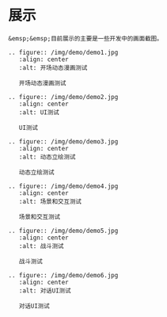 # 展示

```{note}
&emsp;&emsp;目前展示的主要是一些开发中的画面截图。
```

```{eval-rst}
.. figure:: /img/demo/demo1.jpg
   :align: center
   :alt: 开场动态漫画测试

   开场动态漫画测试
```

```{eval-rst}
.. figure:: /img/demo/demo2.jpg
   :align: center
   :alt: UI测试

   UI测试
```

```{eval-rst}
.. figure:: /img/demo/demo3.jpg
   :align: center
   :alt: 动态立绘测试

   动态立绘测试
```

```{eval-rst}
.. figure:: /img/demo/demo4.jpg
   :align: center
   :alt: 场景和交互测试

   场景和交互测试
```

```{eval-rst}
.. figure:: /img/demo/demo5.jpg
   :align: center
   :alt: 战斗测试

   战斗测试
```

```{eval-rst}
.. figure:: /img/demo/demo6.jpg
   :align: center
   :alt: 对话UI测试

   对话UI测试
```